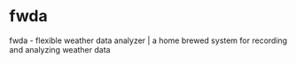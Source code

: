 # fwda
fwda - flexible weather data analyzer | a home brewed system for recording and analyzing weather data
